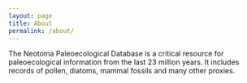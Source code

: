 ```yaml
---
layout: page
title: About
permalink: /about/
---
```


The Neotoma Paleoecological Database is a critical resource for paleoecological information from the last 23 million years.  It includes records of pollen, diatoms, mammal fossils and many other proxies.
